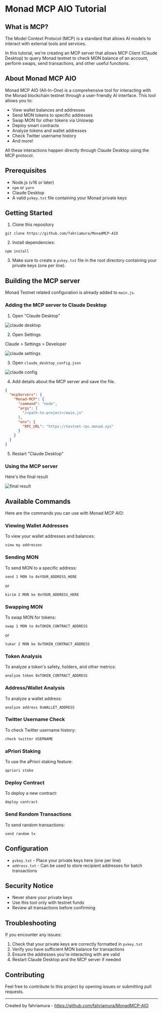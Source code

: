 # Monad MCP AIO Tutorial

## What is MCP?

The Model Context Protocol (MCP) is a standard that allows AI models to interact with external tools and services. 

In this tutorial, we're creating an MCP server that allows MCP Client (Claude Desktop) to query Monad testnet to check MON balance of an account, perform swaps, send transactions, and other useful functions.

## About Monad MCP AIO

Monad MCP AIO (All-In-One) is a comprehensive tool for interacting with the Monad blockchain testnet through a user-friendly AI interface. This tool allows you to:

- View wallet balances and addresses
- Send MON tokens to specific addresses
- Swap MON for other tokens via Uniswap
- Deploy smart contracts
- Analyze tokens and wallet addresses
- Check Twitter username history
- And more!

All these interactions happen directly through Claude Desktop using the MCP protocol.

## Prerequisites

- Node.js (v16 or later)
- `npm` or `yarn`
- Claude Desktop
- A valid `pvkey.txt` file containing your Monad private keys

## Getting Started

1. Clone this repository

```shell
git clone https://github.com/fahriamura/MonadMCP-AIO
```

2. Install dependencies:

```
npm install
```

3. Make sure to create a `pvkey.txt` file in the root directory containing your private keys (one per line).

## Building the MCP server

Monad Testnet related configuration is already added to `main.js`.

### Adding the MCP server to Claude Desktop

1. Open "Claude Desktop"

![claude desktop](/static/1.png)

2. Open Settings

Claude > Settings > Developer

![claude settings](/static/claude_settings.gif)

3. Open `claude_desktop_config.json` 

![claude config](/static/config.gif)

4. Add details about the MCP server and save the file.

```json
{
  "mcpServers": {
    "Monad-MCP": {
      "command": "node",
      "args": [
        "/<path-to-project>/main.js"
      ],
      "env": {
        "RPC_URL": "https://testnet-rpc.monad.xyz"
      }
    }
  }
}
```

5. Restart "Claude Desktop"

### Using the MCP server

Here's the final result

![final result](/static/final_result.gif)

## Available Commands

Here are the commands you can use with Monad MCP AIO:

### Viewing Wallet Addresses

To view your wallet addresses and balances:
```
view my addresses
```

### Sending MON

To send MON to a specific address:
```
send 1 MON to 0xYOUR_ADDRESS_HERE
```
or
```
kirim 2 MON ke 0xYOUR_ADDRESS_HERE
```

### Swapping MON

To swap MON for tokens:
```
swap 1 MON to 0xTOKEN_CONTRACT_ADDRESS
```
or
```
tukar 2 MON ke 0xTOKEN_CONTRACT_ADDRESS
```

### Token Analysis

To analyze a token's safety, holders, and other metrics:
```
analyze token 0xTOKEN_CONTRACT_ADDRESS
```

### Address/Wallet Analysis

To analyze a wallet address:
```
analyze address 0xWALLET_ADDRESS
```

### Twitter Username Check

To check Twitter username history:
```
check twitter USERNAME
```

### aPriori Staking

To use the aPriori staking feature:
```
apriori stake
```

### Deploy Contract

To deploy a new contract:
```
deploy contract
```

### Send Random Transactions

To send random transactions:
```
send random tx
```

## Configuration

- `pvkey.txt` - Place your private keys here (one per line)
- `address.txt` - Can be used to store recipient addresses for batch transactions

## Security Notice

- Never share your private keys
- Use this tool only with testnet funds
- Review all transactions before confirming

## Troubleshooting

If you encounter any issues:
1. Check that your private keys are correctly formatted in `pvkey.txt`
2. Verify you have sufficient MON balance for transactions
3. Ensure the addresses you're interacting with are valid
4. Restart Claude Desktop and the MCP server if needed

## Contributing

Feel free to contribute to this project by opening issues or submitting pull requests.

---

Created by fahriamura - https://github.com/fahriamura/MonadMCP-AIO
